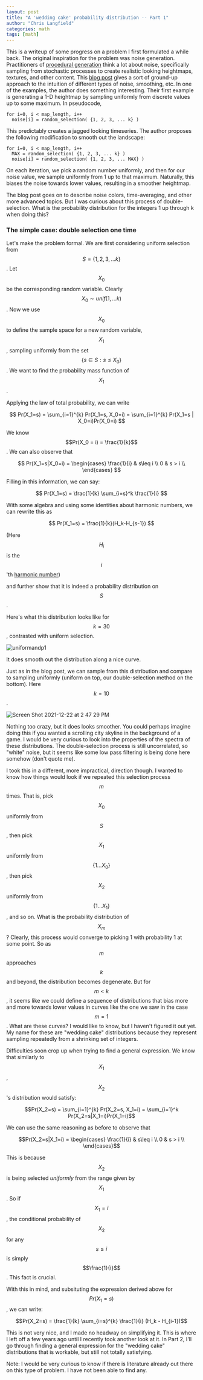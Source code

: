 ```yaml
---
layout: post
title: "A 'wedding cake' probability distribution -- Part 1"
author: "Chris Langfield"
categories: math
tags: [math]
---
```


This is a writeup of some progress on a problem I first formulated a while back. The original inspiration for the problem was noise generation. Practitioners of [procedural generation](https://www.reddit.com/r/proceduralgeneration/) think a lot about noise, specifically sampling from stochastic processes to create realistic looking heightmaps, textures, and other content. This [blog post](https://www.redblobgames.com/articles/noise/introduction.html) gives a sort of ground-up approach to the intuition of different types of noise, smoothing, etc. In one of the examples, the author does something interesting. Their first example is generating a 1-D heightmap by sampling uniformly from discrete values up to some maximum. In pseudocode,

```
for i=0, i < map_length, i++
  noise[i] = random_selection( {1, 2, 3, ... k} )
```

This predictably creates a jagged looking timeseries. The author proposes the following modification to smooth out the landscape:

```
for i=0, i < map_length, i++
  MAX = random_selection( {1, 2, 3, ... k} )
  noise[i] = random_selection( {1, 2, 3, ... MAX} )
```

On each iteration, we pick a random number uniformly, and then for our noise value, we sample uniformly from 1 up to that maximum. Naturally, this biases the noise towards lower values, resulting in a smoother heightmap.

The blog post goes on to describe noise colors, time-averaging, and other more advanced topics. But I was curious about this process of double-selection. What is the probability distribution for the integers 1 up through k when doing this?

### The simple case: double selection one time

Let's make the problem formal. We are first considering uniform selection from $$ S = \{1, 2, 3, ... k\} $$. Let $$X_0$$ be the corresponding random variable. Clearly $$X_0 \sim unif(1,...k)$$. Now we use $$X_0$$ to define the sample space for a new random variable, $$X_1$$, sampling uniformly from the set $$\{s \in S: s \leq X_0\}$$. We want to find the probability mass function of $$X_1$$. 

Applying the law of total probability, we can write

$$ Pr(X_1=s) = \sum_{i=1}^{k} Pr(X_1=s, X_0=i) = \sum_{i=1}^{k} Pr(X_1=s | X_0=i)Pr(X_0=i) $$

We know $$Pr(X_0 = i) = \frac{1}{k}$$. We can also observe that

$$
Pr(X_1=s|X_0=i) = \begin{cases} 
    \frac{1}{i} & s\leq i \\
    0 & s > i \\
  \end{cases}
$$

Filling in this information, we can say:

$$ Pr(X_1=s) = \frac{1}{k} \sum_{i=s}^k \frac{1}{i} $$

With some algebra and using some identities about harmonic numbers, we can rewrite this as

$$ Pr(X_1=s) = \frac{1}{k}(H_k-H_{s-1}) $$

(Here $$H_i$$ is the $$i$$'th [harmonic number](https://mathworld.wolfram.com/HarmonicNumber.html))

and further show that it is indeed a probability distribution on $$S$$. 

Here's what this distribution looks like for $$k=30$$, contrasted with uniform selection. 

![uniformandp1](https://user-images.githubusercontent.com/34426450/147142098-766a71e9-15be-434c-a8a4-213b139865d2.png)

It does smooth out the distribution along a nice curve.

Just as in the blog post, we can sample from this distribution and compare to sampling uniformly (uniform on top, our double-selection method on the bottom). Here $$k=10$$.

![Screen Shot 2021-12-22 at 2 47 29 PM](https://user-images.githubusercontent.com/34426450/147147232-ec35b4ec-24e2-4a17-8a6d-1e61e6618296.png)

Nothing too crazy, but it does looks smoother. You could perhaps imagine doing this if you wanted a scrolling city skyline in the background of a game. I would be very curious to look into the properties of the spectra of these distributions. The double-selection process is still uncorrelated, so "white" noise, but it seems like some low pass filtering is being done here somehow (don't quote me). 

I took this in a different, more impractical, direction though. I wanted to know how things would look if we repeated this selection process $$m$$ times. That is, pick $$X_0$$ uniformly from $$S$$, then pick $$X_1$$ uniformly from $$\{1 ... X_0 \}$$, then pick $$X_2$$ uniformly from $$\{1 ... X_1\}$$, and so on. What is the probability distribution of $$X_m$$? Clearly, this process would converge to picking 1 with probability 1 at some point. So as $$m$$ approaches $$k$$ and beyond, the distribution becomes degenerate. But for $$m < k$$, it seems like we could define a sequence of distributions that bias more and more towards lower values in curves like the one we saw in the case $$m=1$$. What are these curves? I would like to know, but I haven't figured it out yet. My name for these are "wedding cake" distributions because they represent sampling repeatedly from a shrinking set of integers. 

Difficulties soon crop up when trying to find a general expression. We know that similarly to $$X_1$$, $$X_2$$'s distribution would satisfy:

$$Pr(X_2=s) = \sum_{i=1}^{k} Pr(X_2=s, X_1=i) = \sum_{i=1}^k Pr(X_2=s|X_1=i)Pr(X_1=i)$$

We can use the same reasoning as before to observe that 

$$Pr(X_2=s|X_1=i) = \begin{cases} 
    \frac{1}{i} & s\leq i \\
    0 & s > i \\
  \end{cases}$$

This is because $$X_2$$ is being selected *uniformly* from the range given by $$X_1$$. So if $$X_1 = i$$, the conditional probability of $$X_2$$ for any $$s \leq i$$ is simply $$\frac{1}{i}$$. This fact is crucial.

With this in mind, and subsituting the expression derived above for $$Pr(X_1=s)$$, we can write:

$$Pr(X_2=s) = \frac{1}{k} \sum_{i=s}^{k} \frac{1}{i} (H_k - H_{i-1})$$

This is not very nice, and I made no headway on simplifying it. This is where I left off a few years ago until I recently took another look at it. In Part 2, I'll go through finding a general expression for the "wedding cake" distributions that is workable, but still not totally satisfying.

Note: I would be very curious to know if there is literature already out there on this type of problem. I have not been able to find any.


